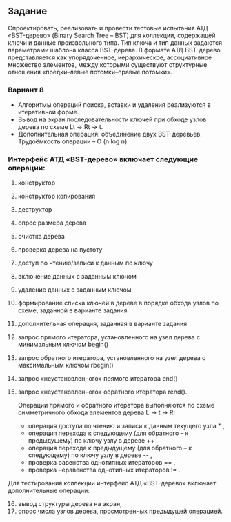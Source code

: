 ## Задание

Спроектировать, реализовать и провести тестовые испытания
АТД «BST-дерево» (Binary Search Tree – BST) для коллекции, содержащей ключи и данные произвольного типа. Тип ключа и тип
данных задаются параметрами шаблона класса BST-дерева.
В формате АТД BST-дерево представляется как упорядоченное,
иерархическое, ассоциативное множество элементов, между которыми
существуют структурные отношения «предки–левые потомки–правые потомки».

### Вариант 8

- Алгоритмы операций поиска, вставки и удаления реализуются в
  итеративной форме.
- Вывод на экран последовательности ключей при обходе узлов дерева по схеме Lt → Rt → t.
- Дополнительная операция: объединение двух BST-деревьев. Трудоёмкость операции – O (n log n).

### Интерфейс АТД «BST-дерево» включает следующие операции:

1. конструктор
2. конструктор копирования
3. деструктор
4. опрос размера дерева
5. очистка дерева
6. проверка дерева на пустоту
7. доступ по чтению/записи к данным по ключу
8. включение данных с заданным ключом
9. удаление данных с заданным ключом
10. формирование списка ключей в дереве в порядке обхода узлов по схеме, заданной в варианте задания
11. дополнительная операция, заданная в варианте задания
12. запрос прямого итератора, установленного на узел дерева с минимальным ключом begin()
13. запрос обратного итератора, установленного на узел дерева с максимальным ключом rbegin()
14. запрос «неустановленного» прямого итератора end()
15. запрос «неустановленного» обратного итератора rend().

    Операции прямого и обратного итератора выполняются по схеме симметричного обхода элементов дерева L → t → R:

    - операция доступа по чтению и записи к данным текущего узла * ,
    - операция перехода к следующему (для обратного – к предыдущему) по ключу узлу в дереве ++ ,
    - операция перехода к предыдущему (для обратного – к следующему) по ключу узлу в дереве -- ,
    - проверка равенства однотипных итераторов == ,
    - проверка неравенства однотипных итераторов != .

Для тестирования коллекции интерфейс АТД «BST-дерево» включает дополнительные операции:

16. вывод структуры дерева на экран,
17. опрос числа узлов дерева, просмотренных предыдущей операцией.